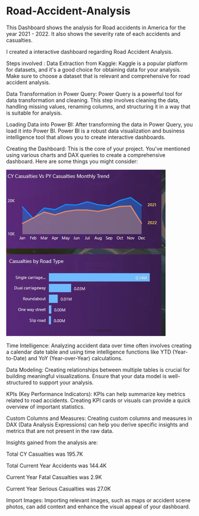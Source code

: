 # Road-Accident-Analysis
This Dashboard shows the analysis for Road accidents in America for the year 2021 - 2022. It also shows the severity rate of each accidents and casualties.

I created a interactive dashboard regarding Road Accident Analysis.

Steps involved :
Data Extraction from Kaggle: Kaggle is a popular platform for datasets, and it's a good choice for obtaining data for your analysis. Make sure to choose a dataset that is relevant and comprehensive for road accident analysis.

Data Transformation in Power Query: Power Query is a powerful tool for data transformation and cleaning. This step involves cleaning the data, handling missing values, renaming columns, and structuring it in a way that is suitable for analysis.

Loading Data into Power BI: After transforming the data in Power Query, you load it into Power BI. Power BI is a robust data visualization and business intelligence tool that allows you to create interactive dashboards.

Creating the Dashboard: This is the core of your project. You've mentioned using various charts and DAX queries to create a comprehensive dashboard. Here are some things you might consider:

![](./Road_Accident.jpg)

Time Intelligence: Analyzing accident data over time often involves creating a calendar date table and using time intelligence functions like YTD (Year-to-Date) and YoY (Year-over-Year) calculations.

Data Modeling: Creating relationships between multiple tables is crucial for building meaningful visualizations. Ensure that your data model is well-structured to support your analysis.

KPIs (Key Performance Indicators): KPIs can help summarize key metrics related to road accidents. Creating KPI cards or visuals can provide a quick overview of important statistics.

Custom Columns and Measures: Creating custom columns and measures in DAX (Data Analysis Expressions) can help you derive specific insights and metrics that are not present in the raw data.

Insights gained from the analysis are:

Total CY Casualties was 195.7K

Total Current Year Accidents was 144.4K

Current Year Fatal Casualties was 2.9K

Current Year Serious Casualties was 27.0K

Import Images: Importing relevant images, such as maps or accident scene photos, can add context and enhance the visual appeal of your dashboard.
